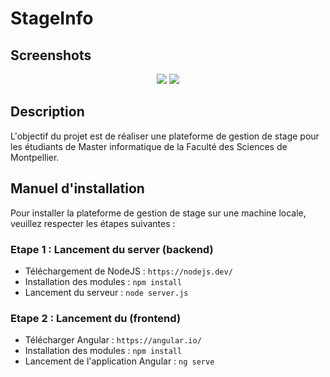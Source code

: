 # StageInfo

## Screenshots
<p align="middle">
  <img src="SocialMediaProject/stageinfo-frontend/screenshots/1.jpg" />
  <img src="SocialMediaProject/stageinfo-frontend/screenshots/2.jpg" /> 
</p>


## Description
L'objectif du projet est de réaliser une plateforme de gestion de stage pour les étudiants de Master informatique de la Faculté des Sciences de Montpellier.

## Manuel d'installation

Pour installer la plateforme de gestion de stage sur une machine locale, veuillez respecter les étapes suivantes : 

### Etape 1 : Lancement du server (backend)

- Téléchargement de NodeJS : `https://nodejs.dev/`
- Installation des modules : `npm install`
- Lancement du serveur : `node server.js`

### Etape 2 : Lancement du (frontend)

- Télécharger Angular : `https://angular.io/`
- Installation des modules : `npm install`
- Lancement de l'application Angular : `ng serve`
